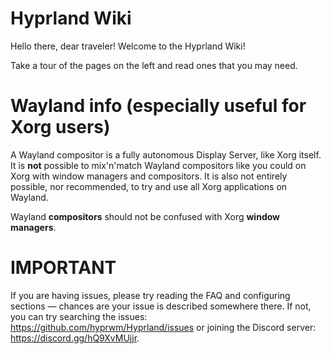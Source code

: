 # Hyprland Wiki

Hello there, dear traveler! Welcome to the Hyprland Wiki!

Take a tour of the pages on the left and read ones that you may need.

# Wayland info (especially useful for Xorg users)

A Wayland compositor is a fully autonomous Display Server, like Xorg itself.
It is **not** possible to mix'n'match Wayland compositors like you could on Xorg
with window managers and compositors. It is also not entirely possible, nor recommended,
to try and use all Xorg applications on Wayland.

Wayland **compositors** should not be confused with Xorg **window managers**.

# IMPORTANT

If you are having issues, please try reading the FAQ and configuring
sections — chances are your issue is described somewhere there. If not, you can
try searching the issues: https://github.com/hyprwm/Hyprland/issues or
joining the Discord server: https://discord.gg/hQ9XvMUjjr.